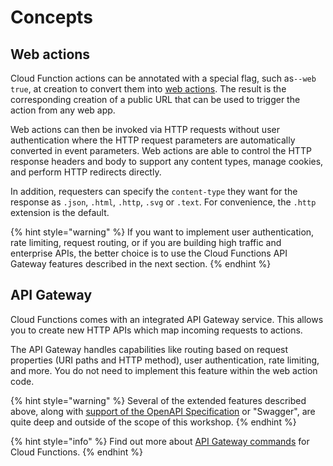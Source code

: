 <!--
#
# Licensed to the Apache Software Foundation (ASF) under one or more
# contributor license agreements.  See the NOTICE file distributed with
# this work for additional information regarding copyright ownership.
# The ASF licenses this file to You under the Apache License, Version 2.0
# (the "License"); you may not use this file except in compliance with
# the License.  You may obtain a copy of the License at
#
#     http://www.apache.org/licenses/LICENSE-2.0
#
# Unless required by applicable law or agreed to in writing, software
# distributed under the License is distributed on an "AS IS" BASIS,
# WITHOUT WARRANTIES OR CONDITIONS OF ANY KIND, either express or implied.
# See the License for the specific language governing permissions and
# limitations under the License.
#
-->

# Concepts

## Web actions

Cloud Function actions can be annotated with a special flag, such as`--web true`, at creation to convert them into [web actions](https://cloud.ibm.com/docs/openwhisk?topic=cloud-functions-actions_web). The result is the corresponding creation of a public URL that can be used to trigger the action from any web app.

Web actions can then be invoked via HTTP requests without user authentication where the HTTP request parameters are automatically converted in event parameters. Web actions are able to control the HTTP response headers and body to support any content types, manage cookies, and perform HTTP redirects directly.

In addition, requesters can specify the `content-type` they want for the response as `.json`, `.html`, `.http`, `.svg` or `.text`. For convenience, the `.http` extension is the default.

{% hint style="warning" %}
If you want to implement user authentication, rate limiting, request routing, or if you are building high traffic and enterprise APIs, the better choice is to use the Cloud Functions API Gateway features described in the next section.
{% endhint %}


## API Gateway

Cloud Functions comes with an integrated API Gateway service. This allows  you to create new HTTP APIs which map incoming requests to actions.

The API Gateway handles capabilities like routing based on request properties \(URI paths and HTTP method\), user authentication, rate limiting, and more. You do not need to implement this feature within the web action code.

{% hint style="warning" %}
Several of the extended features described above, along with [support of the OpenAPI Specification](https://github.com/apache/openwhisk-apigateway#API) or "Swagger", are quite deep and outside of the scope of this workshop.
{% endhint %}

{% hint style="info" %}
Find out more about [API Gateway commands](https://cloud.ibm.com/docs/openwhisk?topic=cloud-functions-cli-plugin-functions-cli#cli_api) for Cloud Functions.
{% endhint %}
